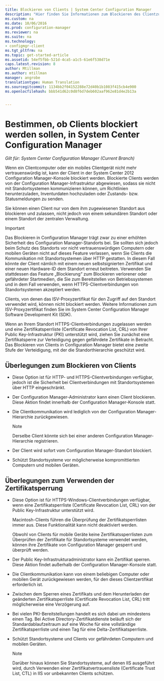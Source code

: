 ```yaml
---
title: Blockieren von Clients | System Center Configuration Manager
description: "Hier finden Sie Informationen zum Blockieren des Clientzugriffs aus Gründen der Systemsicherheit mithilfe von System Center Configuration Manager."
ms.custom: na
ms.date: 10/06/2016
ms.prod: configuration-manager
ms.reviewer: na
ms.suite: na
ms.technology:
- configmgr-client
ms.tgt_pltfrm: na
ms.topic: get-started-article
ms.assetid: 54ef5fbb-521d-4ca5-a1c5-61e6f538d71e
caps.latest.revision: 8
author: Mtillman
ms.author: mtillman
manager: angrobe
translationtype: Human Translation
ms.sourcegitcommit: 1134bb2f04152288e72d40b1b1083f415cb4e900
ms.openlocfilehash: bbb541d62c0d8f6d7deb602aaf962e81d4e2b13a


---
```

# <a name="determine-whether-to-block-clients-in-system-center-configuration-manager"></a>Bestimmen, ob Clients blockiert werden sollen, in System Center Configuration Manager

*Gilt für: System Center Configuration Manager (Current Branch)*

Wenn ein Clientcomputer oder ein mobiles Clientgerät nicht mehr vertrauenswürdig ist, kann der Client in der System Center 2012 Configuration Manager-Konsole blockiert werden. Blockierte Clients werden von der Configuration Manager-Infrastruktur abgewiesen, sodass sie nicht mit Standortsystemen kommunizieren können, um Richtlinien herunterzuladen, Inventurdaten hochzuladen oder Zustands- bzw. Statusmeldungen zu senden.  

 Sie können einen Client nur von dem ihm zugewiesenen Standort aus blockieren und zulassen, nicht jedoch von einem sekundären Standort oder einem Standort der zentralen Verwaltung.  

> [!IMPORTANT]  
>  Das Blockieren in Configuration Manager trägt zwar zu einer erhöhten Sicherheit des Configuration Manager-Standorts bei. Sie sollten sich jedoch beim Schutz des Standorts vor nicht vertrauenswürdigen Computern oder mobilen Geräten nicht auf dieses Feature verlassen, wenn Sie Clients die Kommunikation mit Standortsystemen über HTTP gestatten. In diesem Fall könnte der Client nämlich mit einem neuen selbstsignierten Zertifikat und einer neuen Hardware-ID dem Standort erneut beitreten. Verwenden Sie stattdessen das Feature „Blockierung“ zum Blockieren verlorener oder gefährdeter Startmedien, die Sie zum Bereitstellen von Betriebssystemen und in dem Fall verwenden, wenn HTTPS-Clientverbindungen von Standortsystemen akzeptiert werden.  

 Clients, von denen das ISV-Proxyzertifikat für den Zugriff auf den Standort verwendet wird, können nicht blockiert werden. Weitere Informationen zum ISV-Proxyzertifikat finden Sie im System Center Configuration Manager Software Development Kit (SDK).  

 Wenn an Ihrem Standort HTTPS-Clientverbindungen zugelassen werden und eine Zertifikatsperrliste (Certificate Revocation List, CRL) von Ihrer Public Key-Infrastruktur (PKI) unterstützt wird, ziehen Sie zunächst eine Zertifikatsperre zur Verteidigung gegen gefährdete Zertifikate in Betracht. Das Blockieren von Clients in Configuration Manager bietet eine zweite Stufe der Verteidigung, mit der die Standorthierarchie geschützt wird.  

##  <a name="a-namebkmkblockvscrla-considerations-for-blocking-clients"></a><a name="BKMK_Block_vs_CRL"></a> Überlegungen zum Blockieren von Clients  

-   Diese Option ist für HTTP- und HTTPS-Clientverbindungen verfügbar, jedoch ist die Sicherheit bei Clientverbindungen mit Standortsystemen über HTTP eingeschränkt.  

-   Der Configuration Manager-Administrator kann einen Client blockieren. Diese Aktion findet innerhalb der Configuration Manager-Konsole statt.  

-   Die Clientkommunikation wird lediglich von der Configuration Manager-Hierarchie zurückgewiesen.  

    > [!NOTE]  
    >  Derselbe Client könnte sich bei einer anderen Configuration Manager-Hierarchie registrieren.  

-   Der Client wird sofort vom Configuration Manager-Standort blockiert.  

-   Schützt Standortsysteme vor möglicherweise kompromittierten Computern und mobilen Geräten.  

## <a name="considerations-for-using-certificate-revocation"></a>Überlegungen zum Verwenden der Zertifikatsperrung  

-   Diese Option ist für HTTPS-Windows-Clientverbindungen verfügbar, wenn eine Zertifikatsperrliste (Certificate Revocation List, CRL) von der Public Key-Infrastruktur unterstützt wird.  

     Macintosh-Clients führen die Überprüfung der Zertifikatsperrlisten immer aus. Diese Funktionalität kann nicht deaktiviert werden.  

     Obwohl von Clients für mobile Geräte keine Zertifikatssperrlisten zum Überprüfen der Zertifikate für Standortsysteme verwendet werden, können ihre Zertifikate von Configuration Manager gesperrt und überprüft werden.  

-   Der Public Key-Infrastrukturadministrator kann ein Zertifikat sperren. Diese Aktion findet außerhalb der Configuration Manager-Konsole statt.  

-   Die Clientkommunikation kann von einem beliebigen Computer oder mobilen Gerät zurückgewiesen werden, für den dieses Clientzertifikat erforderlich ist.  

-   Zwischen dem Sperren eines Zertifikats und dem Herunterladen der geänderten Zertifikatsperrliste (Certificate Revocation List, CRL) tritt möglicherweise eine Verzögerung auf.  

-   Bei vielen PKI-Bereitstellungen handelt es sich dabei um mindestens einen Tag. Bei Active Directory-Zertifikatdienste beläuft sich der Standardablaufzeitraum auf eine Woche für eine vollständige Zertifikatsperrliste und einen Tag für eine Delta-Zertifikatsperrliste.  

-   Schützt Standortsysteme und Clients vor gefährdeten Computern und mobilen Geräten.  

    > [!NOTE]  
    >  Darüber hinaus können Sie Standortsysteme, auf denen IIS ausgeführt wird, durch Verwenden einer Zertifikatvertrauensliste (Certificate Trust List, CTL) in IIS vor unbekannten Clients schützen.  



<!--HONumber=Nov16_HO1-->


